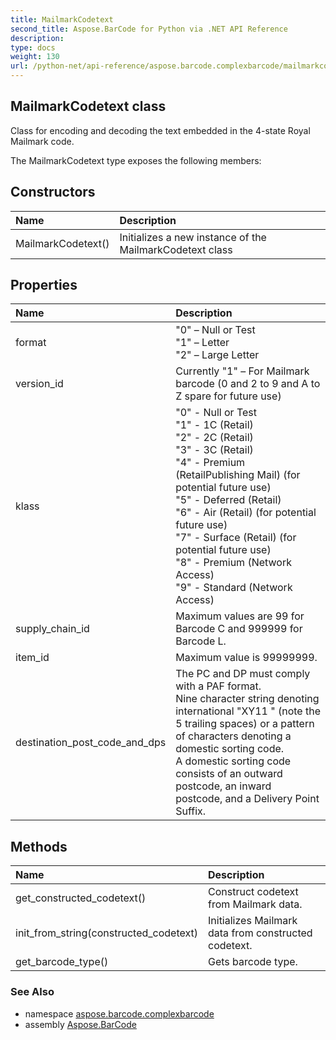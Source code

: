 ```yaml
---
title: MailmarkCodetext
second_title: Aspose.BarCode for Python via .NET API Reference
description: 
type: docs
weight: 130
url: /python-net/api-reference/aspose.barcode.complexbarcode/mailmarkcodetext/
---
```


## MailmarkCodetext class

Class for encoding and decoding the text embedded in the 4-state Royal Mailmark code.

The MailmarkCodetext type exposes the following members:
## Constructors
| Name | Description |
| :- | :- |
|MailmarkCodetext()|Initializes a new instance of the MailmarkCodetext class|
## Properties
| Name | Description |
| :- | :- |
|format|"0" – Null or Test<br/>            "1" – Letter<br/>            "2" – Large Letter|
|version_id|Currently "1" – For Mailmark barcode (0 and 2 to 9 and A to Z spare for future use)|
|klass|"0" - Null or Test<br/>            "1" - 1C (Retail)<br/>            "2" - 2C (Retail)<br/>            "3" - 3C (Retail)<br/>            "4" - Premium (RetailPublishing Mail) (for potential future use)<br/>            "5" - Deferred (Retail)<br/>            "6" - Air (Retail) (for potential future use)<br/>            "7" - Surface (Retail) (for potential future use)<br/>            "8" - Premium (Network Access)<br/>            "9" - Standard (Network Access)|
|supply_chain_id|Maximum values are 99 for Barcode C and 999999 for Barcode L.|
|item_id|Maximum value is 99999999.|
|destination_post_code_and_dps|The PC and DP must comply with a PAF format.<br/>            Nine character string denoting international "XY11     " (note the 5 trailing spaces) or a pattern<br/>            of characters denoting a domestic sorting code.<br/>            A domestic sorting code consists of an outward postcode, an inward postcode, and a Delivery Point Suffix.|
## Methods
| Name | Description |
| :- | :- |
|get_constructed_codetext()|Construct codetext from Mailmark data.|
|init_from_string(constructed_codetext)|Initializes Mailmark data from constructed codetext.|
|get_barcode_type()|Gets barcode type.|

### See Also

* namespace [aspose.barcode.complexbarcode](/barcode/python-net/api-reference/aspose.barcode.complexbarcode/)
* assembly [Aspose.BarCode](/barcode/python-net/api-reference/)

